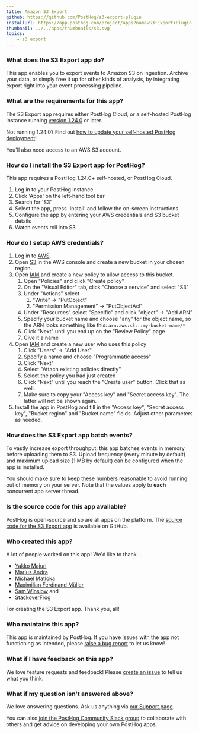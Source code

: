 ```yaml
---
title: Amazon S3 Export
github: https://github.com/PostHog/s3-export-plugin
installUrl: https://app.posthog.com/project/apps?name=S3+Export+Plugin
thumbnail: ../../apps/thumbnails/s3.svg
topics:
    - s3 export
---
```


### What does the S3 Export app do?

This app enables you to export events to Amazon S3 on ingestion. Archive your data, or simply free it up for other kinds of analysis, by integrating export right into your event processing pipeline.

### What are the requirements for this app?

The S3 Export app requires either PostHog Cloud, or a self-hosted PostHog instance running [version 1.24.0](https://posthog.com/blog/the-posthog-array-1-30-0) or later.

Not running 1.24.0? Find out [how to update your self-hosted PostHog deployment](https://posthog.com/docs/runbook/upgrading-posthog)!

You'll also need access to an AWS S3 account.

### How do I install the S3 Export app for PostHog?

This app requires a PostHog 1.24.0+ self-hosted, or PostHog Cloud.

1. Log in to your PostHog instance
2. Click 'Apps' on the left-hand tool bar
3. Search for 'S3'
4. Select the app, press 'Install' and follow the on-screen instructions
5. Configure the app by entering your AWS credentials and S3 bucket details
6. Watch events roll into S3

### How do I setup AWS credentials?

1. Log in to [AWS](https://console.aws.amazon.com/).
2. Open [S3](https://s3.console.aws.amazon.com/) in the AWS console and create a new bucket in your chosen region.
3. Open [IAM](https://console.aws.amazon.com/iam/home) and create a new policy to allow access to this bucket.
    1. Open "Policies" and click "Create policy"
    2. On the "Visual Editor" tab, click "Choose a service" and select "S3"
    3. Under "Actions" select
        1. "Write" -> "PutObject"
        2. "Permission Management" -> "PutObjectAcl"
    4. Under "Resources" select "Specific" and click "object" -> "Add ARN"
    5. Specify your bucket name and choose "any" for the object name, so the ARN looks something like this: `arn:aws:s3:::my-bucket-name/*`
    6. Click "Next" until you end up on the "Review Policy" page
    7. Give it a name
4. Open [IAM](https://console.aws.amazon.com/iam/home) and create a new user who uses this policy
    1. Click "Users" -> "Add User"
    2. Specify a name and choose "Programmatic access"
    3. Click "Next"
    4. Select "Attach existing policies directly"
    5. Select the policy you had just created
    6. Click "Next" until you reach the "Create user" button. Click that as well.
    7. Make sure to copy your "Access key" and "Secret access key". The latter will not be shown again.
5. Install the app in PostHog and fill in the "Access key", "Secret access key", "Bucket region" and "Bucket name" fields. Adjust other parameters as needed.

### How does the S3 Export app batch events?

To vastly increase export throughput, this app batches events in memory before uploading them to S3. Upload frequency (every minute by default) and maximum upload size (1 MB by default) can be configured when the app is installed.

You should make sure to keep these numbers reasonable to avoid running out of memory on your server. Note that the values apply to **each** concurrent app server thread.

### Is the source code for this app available?

PostHog is open-source and so are all apps on the platform. The [source code for the S3 Export app](https://github.com/PostHog/s3-export-plugin) is available on GitHub.

### Who created this app?

A lot of people worked on this app! We'd like to thank...

-   [Yakko Majuri](https://github.com/yakkomajuri)
-   [Marius Andra](https://github.com/mariusandra)
-   [Michael Matloka](https://github.com/Twixes)
-   [Maximilian Ferdinand Müller](https://github.com/maxmue)
-   [Sam Winslow](https://github.com/samwinslow) and
-   [StackoverFrog](https://github.com/hjweddie)

For creating the S3 Export app. Thank you, all!

### Who maintains this app?

This app is maintained by PostHog. If you have issues with the app not functioning as intended, please [raise a bug report](https://github.com/PostHog/posthog/issues/new?assignees=&labels=bug&template=bug_report.md) to let us know!

### What if I have feedback on this app?

We love feature requests and feedback! Please [create an issue](https://github.com/PostHog/posthog/issues/new?assignees=&labels=enhancement%2C+feature&template=feature_request.md) to tell us what you think.

### What if my question isn't answered above?

We love answering questions. Ask us anything via [our Support page](/questions).

You can also [join the PostHog Community Slack group](/slack) to collaborate with others and get advice on developing your own PostHog apps.
